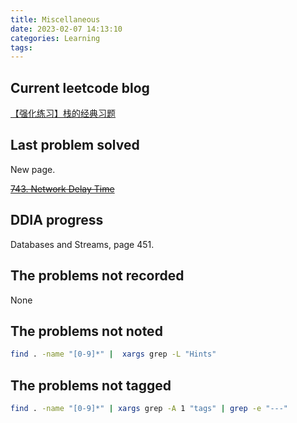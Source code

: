 ```yaml
---
title: Miscellaneous
date: 2023-02-07 14:13:10
categories: Learning
tags:
---
```


## Current leetcode blog

[【强化练习】栈的经典习题](https://appktavsiei5995.pc.xiaoe-tech.com/p/t_pc/course_pc_detail/image_text/i_627cd411e4b01a4851fe141e?product_id=p_627cd0eae4b0cedf38b0ef74&content_app_id=&type=8&parent_pro_id=p_62654124e4b09dda125f9a8d)

## Last problem solved

New page.

~~[743. Network Delay Time](https://leetcode.com/problems/network-delay-time/)~~

## DDIA progress

Databases and Streams, page 451.

## The problems not recorded

None

## The problems not noted

```bash
find . -name "[0-9]*" |  xargs grep -L "Hints"
```

## The problems not tagged

```bash
find . -name "[0-9]*" | xargs grep -A 1 "tags" | grep -e "---"
```
